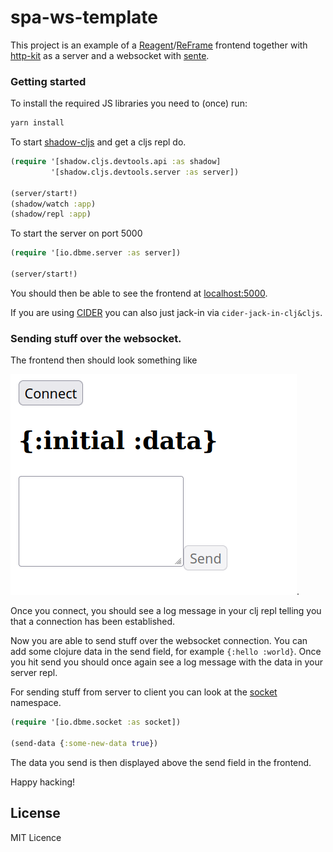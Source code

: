 # spa-ws-template

This project is an example of a [Reagent](https://github.com/reagent-project/reagent)/[ReFrame](https://github.com/Day8/re-frame)
frontend together with [http-kit](https://github.com/http-kit/http-kit) as a server and a websocket with
[sente](https://github.com/ptaoussanis/sente).

### Getting started

To install the required JS libraries you need to (once) run:
```bash
yarn install
```

To start [shadow-cljs](https://github.com/thheller/shadow-cljs) and get a cljs repl do.
```clj
(require '[shadow.cljs.devtools.api :as shadow]
         '[shadow.cljs.devtools.server :as server])

(server/start!)
(shadow/watch :app)
(shadow/repl :app)
```
To start the server on port 5000
```clj
(require '[io.dbme.server :as server])

(server/start!)
```

You should then be able to see the frontend at [localhost:5000](http://localhost:5000).

If you are using [CIDER](https://github.com/clojure-emacs/cider) you can also just jack-in via
`cider-jack-in-clj&cljs`.

### Sending stuff over the websocket.

The frontend then should look something like

![frontend](frontend_screenshot.png).

Once you connect, you should see a log message in your clj repl telling you that a connection
has been established.

Now you are able to send stuff over the websocket connection. You can add some clojure data in the send
field, for example `{:hello :world}`. Once you hit send you should once again see a log message
with the data in your server repl.

For sending stuff from server to client you can look at the [socket](src/io/dbme/socket.clj) namespace.
```clj
(require '[io.dbme.socket :as socket])

(send-data {:some-new-data true})
```
The data you send is then displayed above the send field in the frontend.

Happy hacking!

## License

MIT Licence
